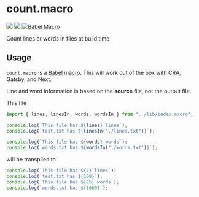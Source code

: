 # count.macro

![](https://github.com/coffee-cup/count.macro/workflows/CI/badge.svg) ![](https://img.shields.io/github/license/coffee-cup/count.macro?style=flat-square) [![Babel Macro](https://img.shields.io/badge/babel--macro-%F0%9F%8E%A3-f5da55.svg?style=flat-square)](https://github.com/kentcdodds/babel-plugin-macros)

Count lines or words in files at build time

## Usage

`count.macro` is a [Babel macro](https://github.com/kentcdodds/babel-plugin-macros). 
This will work out of the box with CRA, Gatsby, and Next.

Line and word information is based on the **source** file, not the output file.

This file

```js
import { lines, linesIn, words, wordsIn } from "../lib/index.macro";

console.log(`This file has ${lines} lines`);
console.log(`test.txt has ${linesIn("./lines.txt")}`);

console.log(`This file has ${words} words`);
console.log(`words.txt has ${wordsIn("./words.txt")}`);
```

will be transpiled to

```js
console.log(`This file has ${7} lines`);
console.log(`test.txt has ${100}`);
console.log(`This file has ${25} words`);
console.log(`words.txt has ${1000}`);
```

